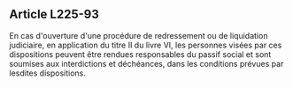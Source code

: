 Article L225-93
----
En cas d'ouverture d'une procédure de redressement ou de liquidation judiciaire,
en application du titre II du livre VI, les personnes visées par ces
dispositions peuvent être rendues responsables du passif social et sont soumises
aux interdictions et déchéances, dans les conditions prévues par lesdites
dispositions.

